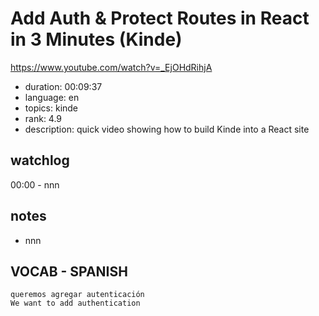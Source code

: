# Add Auth & Protect Routes in React in 3 Minutes (Kinde)

https://www.youtube.com/watch?v=_EjOHdRihjA

- duration: 00:09:37
- language: en
- topics: kinde
- rank: 4.9
- description: quick video showing how to build Kinde into a React site

## watchlog

00:00 - nnn

## notes

- nnn

## VOCAB - SPANISH

```
queremos agregar autenticación
We want to add authentication

```
